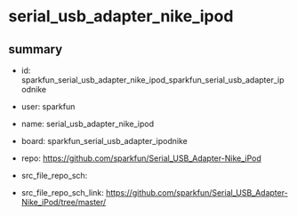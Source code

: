 # serial_usb_adapter_nike_ipod
 
## summary 
* id: sparkfun_serial_usb_adapter_nike_ipod_sparkfun_serial_usb_adapter_ipodnike
* user: sparkfun
* name: serial_usb_adapter_nike_ipod
* board: sparkfun_serial_usb_adapter_ipodnike
* repo: https://github.com/sparkfun/Serial_USB_Adapter-Nike_iPod



* src_file_repo_sch: 
* src_file_repo_sch_link: https://github.com/sparkfun/Serial_USB_Adapter-Nike_iPod/tree/master/






